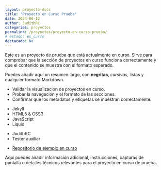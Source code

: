 ```yaml
---
layout: proyecto-docs
title: "Proyecto en Curso Prueba"
date: 2024-06-12
author: JudithRC
categories: proyectos
permalink: /proyectos/proyecto-en-curso-prueba/
# estado: en_curso
destacado: No
---
```

<!-- resumen -->
Este es un proyecto de prueba que está actualmente en curso. Sirve para comprobar que la sección de proyectos en curso funciona correctamente y que el contenido se muestra con el formato esperado.

Puedes añadir aquí un resumen largo, con **negritas**, _cursivas_, listas y cualquier formato Markdown.

<!-- objetivos -->
- Validar la visualización de proyectos en curso.
- Probar la navegación y el formato de las secciones.
- Confirmar que los metadatos y etiquetas se muestran correctamente.

<!-- tecnologias -->
- Jekyll
- HTML5 & CSS3
- JavaScript
- Liquid

<!-- equipo -->
- JudithRC
- Tester auxiliar

<!-- enlaces -->
- [Repositorio de ejemplo en curso](https://github.com/ejemplo/proyecto-en-curso-prueba)

<!-- contenido-extra -->
Aquí puedes añadir información adicional, instrucciones, capturas de pantalla o detalles técnicos relevantes para el proyecto en curso de prueba.
